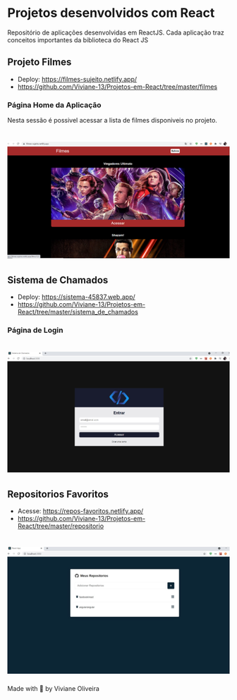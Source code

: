 # Projetos desenvolvidos com React

Repositório de aplicações desenvolvidas em ReactJS. Cada aplicação traz conceitos importantes da biblioteca do React JS

## Projeto Filmes
- Deploy: https://filmes-sujeito.netlify.app/
- https://github.com/Viviane-13/Projetos-em-React/tree/master/filmes
### Página Home da Aplicação

<p>Nesta sessão é possivel acessar a lista de filmes disponiveis no projeto.</p>
<h1 align="center">
    <img alt="Filmes" title="Filmes" src="filmes/.github/filmes-home.png" />
</h1>


## Sistema de Chamados
- Deploy: https://sistema-45837.web.app/
- https://github.com/Viviane-13/Projetos-em-React/tree/master/sistema_de_chamados

### Página de Login

<h1 align="center">
    <img alt="SDC" title="SDC" src="sistema_de_chamados/.github/login.jpg" />
</h1>

## Repositorios Favoritos
- Acesse: https://repos-favoritos.netlify.app/
- https://github.com/Viviane-13/Projetos-em-React/tree/master/repositorio

<h1 align="center">
    <img alt="Repositorios" title="Repositorios" src="repositorio/.github/home.jpg" />
</h1>

Made with 💜 by Viviane Oliveira
